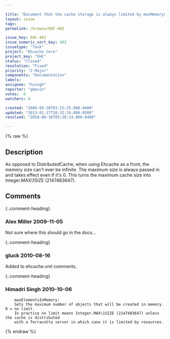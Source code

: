 ```yaml
---

title: "Document that the cache storage is always limited by maxMemorySize"
layout: issue
tags: 
permalink: /browse/EHC-402

issue_key: EHC-402
issue_numeric_sort_key: 402
issuetype: "Task"
project: "Ehcache Core"
project_key: "EHC"
status: "Closed"
resolution: "Fixed"
priority: "2 Major"
components: "Documentation"
labels: 
assignee: "hsingh"
reporter: "gbevin"
votes:  0
watchers: 0

created: "2009-09-30T03:15:25.000-0400"
updated: "2013-01-17T18:32:29.000-0500"
resolved: "2010-08-16T05:20:14.000-0400"

---
```




{% raw %}



## Description

<div markdown="1" class="description">

As opposed to DistributedCache, when using Ehcache as a front, the memory size can't ever be infinite. The maximum size is always passed in and takes effect even if it's 0. This turns the maximum cache size into Integer.MAX\1SIZE (2147483647).

</div>

## Comments


{:.comment-heading}
### **Alex Miller** <span class="date">2009-11-05</span>

<div markdown="1" class="comment">

Not sure where this should go in the docs...

</div>


{:.comment-heading}
### **gluck** <span class="date">2010-08-16</span>

<div markdown="1" class="comment">

Added to ehcache.xml comments.

</div>


{:.comment-heading}
### **Himadri Singh** <span class="date">2010-10-06</span>

<div markdown="1" class="comment">


```
    maxElementsInMemory:
    Sets the maximum number of objects that will be created in memory.  0 = no limit.
    In practice no limit means Integer.MAX\1SIZE (2147483647) unless the cache is distributed
    with a Terracotta server in which case it is limited by resources.
```


</div>



{% endraw %}
